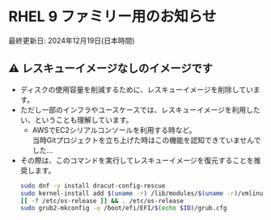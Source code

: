 # RHEL 9 ファミリー用のお知らせ

最終更新日: 2024年12月19日(日本時間)

## ⚠︎ レスキューイメージなしのイメージです

- ディスクの使用容量を削減するために、レスキューイメージを削除しています。
- ただし一部のインフラやユースケースでは、レスキューイメージを利用したい、ということも理解しています。
  - AWSでEC2シリアルコンソールを利用する時など。\
    当時Gitプロジェクトを立ち上げた時はこの機能を認知できていませんでした…
- その際は、このコマンドを実行してレスキューイメージを復元することを推奨します。
  ```sh
  sudo dnf -y install dracut-config-rescue
  sudo kernel-install add $(uname -r) /lib/modules/$(uname -r)/vmlinuz
  [[ -f /etc/os-release ]] && . /etc/os-release
  sudo grub2-mkconfig -o /boot/efi/EFI/$(echo $ID)/grub.cfg
  ```
